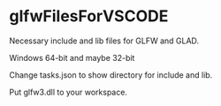 # glfwFilesForVSCODE
Necessary include and lib files for GLFW and GLAD.

Windows 64-bit and maybe 32-bit

Change tasks.json to show directory for include and lib.

Put glfw3.dll to your workspace.
